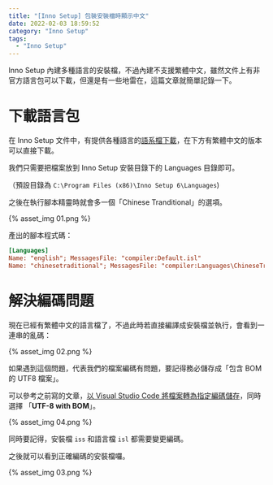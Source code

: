 ```yaml
---
title: "[Inno Setup] 包裝安裝檔時顯示中文"
date: 2022-02-03 18:59:52
category: "Inno Setup"
tags:
  - "Inno Setup"
---
```


Inno Setup 內建多種語言的安裝檔，不過內建不支援繁體中文，雖然文件上有非官方語言包可以下載，但還是有一些地雷在，這篇文章就簡單記錄一下。

<!-- more -->

# 下載語言包

在 Inno Setup 文件中，有提供各種語言的[語系檔下載](https://jrsoftware.org/files/istrans/)，在下方有繁體中文的版本可以直接下載。

我們只需要把檔案放到 Inno Setup 安裝目錄下的 Languages 目錄即可。

（預設目錄為 `C:\Program Files (x86)\Inno Setup 6\Languages`)

之後在執行腳本精靈時就會多一個「Chinese Tranditional」的選項。

{% asset_img 01.png %}

產出的腳本程式碼：

```ini
[Languages]
Name: "english"; MessagesFile: "compiler:Default.isl"
Name: "chinesetraditional"; MessagesFile: "compiler:Languages\ChineseTraditional.isl"
```

# 解決編碼問題

現在已經有繁體中文的語言檔了，不過此時若直接編譯成安裝檔並執行，會看到一連串的亂碼：

{% asset_img 02.png %}

如果遇到這個問題，代表我們的檔案編碼有問題，要記得務必儲存成「包含 BOM 的 UTF8 檔案」。

可以參考之前寫的文章，[以 Visual Studio Code 將檔案轉為指定編碼儲存](https://fullstackladder.dev/blog/2022/01/31/visual-studio-code-tips-save-encoding/)，同時選擇 「**UTF-8 with BOM**」。

{% asset_img 04.png %}

同時要記得，安裝檔 `iss` 和語言檔 `isl` 都需要變更編碼。

之後就可以看到正確編碼的安裝檔囉。

{% asset_img 03.png %}

